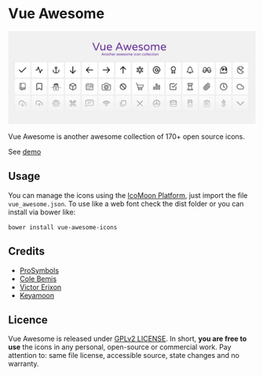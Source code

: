 # Vue Awesome
![Another awesome collection of open source icons](vue_awesome.png)

Vue Awesome is another awesome collection of 170+ open source icons.

See [demo](https://codecrafting-net.github.io/vue-awesome/demo)

## Usage
You can manage the icons using the [IcoMoon Platform](https://icomoon.io/), just import the file `vue_awesome.json`. To use like a web font check the dist folder or you can install via bower like:

```
bower install vue-awesome-icons
```

## Credits
* [ProSymbols](https://thenounproject.com/prosymbols/)
* [Cole Bemis](http://colebemis.com/)
* [Victor Erixon](https://dribbble.com/victorerixon)
* [Keyamoon](http://keyamoon.com/)

## Licence
Vue Awesome is released under [GPLv2 LICENSE](https://www.gnu.org/licenses/old-licenses/gpl-2.0.html). In short, **you are free to use** the icons in any personal, open-source or commercial work. Pay attention to: same file license, accessible source, state changes and no warranty.
